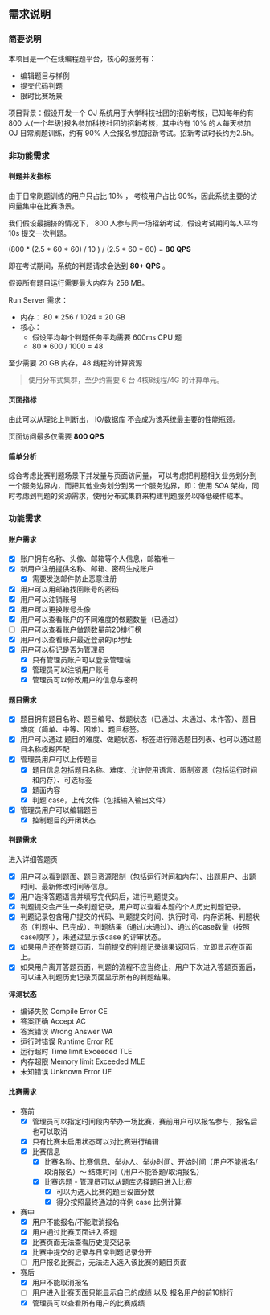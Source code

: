 ## 需求说明

### 简要说明

本项目是一个在线编程题平台，核心的服务有：

- 编辑题目与样例
- 提交代码判题
- 限时比赛场景


项目背景：假设开发一个 OJ 系统用于大学科技社团的招新考核，已知每年约有 800 人(一个年级)报名参加科技社团的招新考核，其中约有 10% 的人每天参加 OJ 日常刷题训练，约有 90% 人会报名参加招新考试。招新考试时长约为2.5h。


### 非功能需求

#### 判题并发指标

由于日常刷题训练的用户只占比 10% ， 考核用户占比 90%，因此系统主要的访问量集中在比赛场景。

我们假设最拥挤的情况下， 800 人参与同一场招新考试，假设考试期间每人平均 10s 提交一次判题。

(800 * (2.5 * 60 * 60) / 10 ) / (2.5 * 60 * 60) = **80 QPS**

即在考试期间，系统的判题请求会达到 **80+ QPS** 。

假设所有题目运行需要最大内存为 256 MB。

Run Server 需求：
- 内存： 80 * 256 / 1024 = 20 GB
- 核心：
    - 假设平均每个判题任务平均需要 600ms CPU 题
    - 80 * 600 / 1000 = 48

至少需要 20 GB 内存，48 线程的计算资源
> 使用分布式集群，至少约需要 6 台 4核8线程/4G 的计算单元。


#### 页面指标

由此可以从理论上判断出， IO/数据库 不会成为该系统最主要的性能瓶颈。

页面访问最多仅需要 **800 QPS**

#### 简单分析

综合考虑比赛判题场景下并发量与页面访问量，
可以考虑把判题相关业务划分到一个服务边界内，而把其他业务划分到另一个服务边界，即：使用 SOA 架构，同时考虑到判题的资源需求，使用分布式集群来构建判题服务以降低硬件成本。


### 功能需求
#### 账户需求

- [x] 账户拥有名称、头像、邮箱等个人信息，邮箱唯一
- [x] 新用户注册提供名称、邮箱、密码生成账户
    - [x] 需要发送邮件防止恶意注册
- [x] 用户可以用邮箱找回账号的密码
- [x] 用户可以注销账号
- [x] 用户可以更换账号头像
- [x] 用户可以查看账户的不同难度的做题数量（已通过）
- [ ] 用户可以查看账户做题数量前20排行榜
- [x] 用户可以查看账户最近登录的ip地址
- [x] 用户可以标记是否为管理员
    - [x] 只有管理员账户可以登录管理端
    - [x] 管理员可以注销用户账号
    - [x] 管理员可以修改用户的信息与密码

#### 题目需求

- [x] 题目拥有题目名称、题目编号、做题状态（已通过、未通过、未作答）、题目难度（简单、中等、困难）、题目标签。
- [x] 用户可以通过 题目的难度、做题状态、标签进行筛选题目列表、也可以通过题目名称模糊匹配
- [x] 管理员用户可以上传题目
    - [x] 题目信息包括题目名称、难度、允许使用语言、限制资源（包括运行时间和内存）、可选标签
    - [x] 题面内容
    - [x] 判题 case，上传文件（包括输入输出文件）
- [x] 管理员用户可以编辑题目
    - [x] 控制题目的开闭状态
    
#### 判题需求

进入详细答题页

- [x] 用户可以看到题面、题目资源限制（包括运行时间和内存）、出题用户、出题时间、最新修改时间等信息。
- [x] 用户选择答题语言并填写完代码后，进行判题提交。
- [x] 判题提交会产生一条判题记录，用户可以查看本题的个人历史判题记录。
- [x] 判题记录包含用户提交的代码、判题提交时间、执行时间、内存消耗、判题状态（判题中、已完成）、判题结果（通过/未通过）、通过的case数量（按照case顺序 ），未通过显示该case 的评审状态。
- [x] 如果用户还在答题页面，当前提交的判题记录结果返回后，立即显示在页面上。
- [x] 如果用户离开答题页面，判题的流程不应当终止，用户下次进入答题页面后，可以进入判题历史记录页面显示所有的判题结果。

**评测状态**

* 编译失败 Compile Error CE
* 答案正确 Accept AC
* 答案错误 Wrong Answer WA
* 运行时错误 Runtime Error RE
* 运行超时 Time limit Exceeded TLE
* 内存超限 Memory limit Exceeded MLE
* 未知错误 Unknown Error UE

#### 比赛需求
- 赛前
    - [x] 管理员可以指定时间段内举办一场比赛，赛前用户可以报名参与，报名后也可以取消
    - [x] 只有比赛未启用状态可以对比赛进行编辑
    - [x] 比赛信息
        - [x] 比赛名称、比赛信息、举办人、举办时间、开始时间（用户不能报名/取消报名）～ 结束时间（用户不能答题/取消报名）
        - [x] 比赛选题 - 管理员可以从题库选择题目进入比赛
            - [x] 可以为选入比赛的题目设置分数
            - [x] 得分按照最终通过的样例 case 比例计算
- 赛中
    - [x] 用户不能报名/不能取消报名
    - [x] 用户通过比赛页面进入答题
    - [x] 比赛页面无法查看历史提交记录
    - [x] 比赛中提交的记录与日常判题记录分开
    - [ ] 用户报名比赛后，无法进入选入该比赛的题目页面
- 赛后
    - [x] 用户不能取消报名
    - [ ] 用户进入比赛页面只能显示自己的成绩 以及 报名用户的前10排行
    - [x] 管理员可以查看所有用户的比赛成绩
